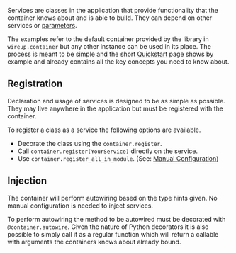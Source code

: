 Services are classes in the application that provide functionality that the container knows about and is able to build.
They can depend on other services or [parameters](parameters.md).

The examples refer to the default container provided by the library in `wireup.container` but any other instance can be
used in its place. The process is meant to be simple and the short [Quickstart](quickstart.md) page shows by example and
already contains all the key concepts you need to know about.

## Registration

Declaration and usage of services is designed to be as simple as possible. They may live anywhere in the application
but must be registered with the container.

To register a class as a service the following options are available.

* Decorate the class using the `container.register`.
* Call `container.register(YourService)` directly on the service.
* Use `container.register_all_in_module`.
  (See: [Manual Configuration](manual_configuration.md#using-wireup-without-registration-decorators))

## Injection

The container will perform autowiring based on the type hints given. No manual configuration is needed to inject
services.

To perform autowiring the method to be autowired must be decorated with `@container.autowire`. Given the nature of
Python decorators it is also possible to simply call it as a regular function which will return a callable with
arguments the containers knows about already bound.
